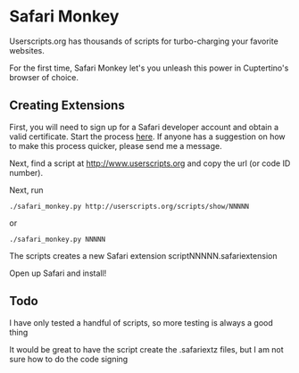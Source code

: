 # Safari Monkey

Userscripts.org has thousands of scripts for turbo-charging your favorite websites. 

For the first time, Safari Monkey let's you unleash this power in Cuptertino's browser of choice.

## Creating Extensions

First, you will need to sign up for a Safari developer account and obtain a valid certificate. Start the process [here][1]. If anyone has a suggestion on how to make this process quicker, please send me a message.

[1]: http://theappleblog.com/2010/06/11/how-to-build-a-safari-extension/

Next, find a script at <http://www.userscripts.org> and copy the url (or code ID number).

Next, run 

    ./safari_monkey.py http://userscripts.org/scripts/show/NNNNN

or

    ./safari_monkey.py NNNNN

The scripts creates a new Safari extension scriptNNNNN.safariextension

Open up Safari and install! 

## Todo

I have only tested a handful of scripts, so more testing is always a good thing

It would be great to have the script create the .safariextz files, but I am not sure how to do the code signing

